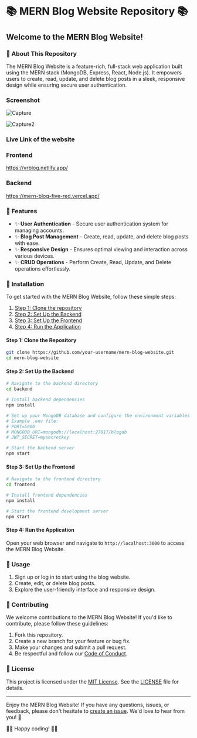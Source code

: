 # 📚 MERN Blog Website Repository 📚

## Welcome to the MERN Blog Website!

### 📖 About This Repository

The MERN Blog Website is a feature-rich, full-stack web application built using the MERN stack (MongoDB, Express, React, Node.js). It empowers users to create, read, update, and delete blog posts in a sleek, responsive design while ensuring secure user authentication.

### Screenshot

![Capture](https://github.com/VikasRana10/MERN_blog/assets/90509555/92681fbf-79ac-4686-b69b-a912aa448cf8)

![Capture2](https://github.com/VikasRana10/MERN_blog/assets/90509555/c0cf0bab-a758-4a46-9d23-4e3b3ab86d08)

### Live Link of the website 
### Frontend  
https://vrblog.netlify.app/
### Backend
https://mern-blog-five-red.vercel.app/


### 🌟 Features

- ✨ **User Authentication** - Secure user authentication system for managing accounts.
- ✨ **Blog Post Management** - Create, read, update, and delete blog posts with ease.
- ✨ **Responsive Design** - Ensures optimal viewing and interaction across various devices.
- ✨ **CRUD Operations** - Perform Create, Read, Update, and Delete operations effortlessly.

### 💾 Installation

To get started with the MERN Blog Website, follow these simple steps:

1. [Step 1: Clone the repository](#step-1-clone-the-repository)
2. [Step 2: Set Up the Backend](#step-2-set-up-the-backend)
3. [Step 3: Set Up the Frontend](#step-3-set-up-the-frontend)
4. [Step 4: Run the Application](#step-4-run-the-application)

#### Step 1: Clone the Repository

```bash
git clone https://github.com/your-username/mern-blog-website.git
cd mern-blog-website
```

#### Step 2: Set Up the Backend

```bash
# Navigate to the backend directory
cd backend

# Install backend dependencies
npm install

# Set up your MongoDB database and configure the environment variables in a .env file
# Example .env file:
# PORT=5000
# MONGODB_URI=mongodb://localhost:27017/blogdb
# JWT_SECRET=mysecretkey

# Start the backend server
npm start
```

#### Step 3: Set Up the Frontend

```bash
# Navigate to the frontend directory
cd frontend

# Install frontend dependencies
npm install

# Start the frontend development server
npm start
```

#### Step 4: Run the Application

Open your web browser and navigate to `http://localhost:3000` to access the MERN Blog Website.

### 🚀 Usage

1. Sign up or log in to start using the blog website.
2. Create, edit, or delete blog posts.
3. Explore the user-friendly interface and responsive design.

### 🤝 Contributing

We welcome contributions to the MERN Blog Website! If you'd like to contribute, please follow these guidelines:

1. Fork this repository.
2. Create a new branch for your feature or bug fix.
3. Make your changes and submit a pull request.
4. Be respectful and follow our [Code of Conduct](CODE_OF_CONDUCT.md).

### 📄 License

This project is licensed under the [MIT License](LICENSE). See the [LICENSE](LICENSE) file for details.

---

Enjoy the MERN Blog Website! If you have any questions, issues, or feedback, please don't hesitate to [create an issue](https://github.com/your-username/mern-blog-website/issues). We'd love to hear from you! 🙌

👩‍💻 Happy coding! 👨‍💻
